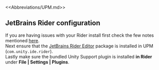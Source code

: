 <<Abbreviations/UPM.md>>
## JetBrains Rider configuration

If you are having issues with your Rider install first check the few notes mentioned [here](https://www.jetbrains.com/help/rider/Unity.html#getting-started).  
Next ensure that the [JetBrains Rider Editor](https://docs.unity3d.com/Manual/com.unity.ide.rider.html) package is installed in UPM (`com.unity.ide.rider`).  
Lastly make sure the bundled Unity Support plugin is installed **in Rider** under **File | Settings | Plugins**.
